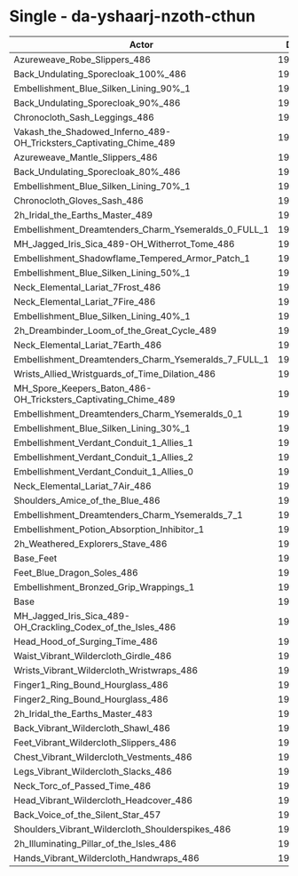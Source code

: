 # Single - da-yshaarj-nzoth-cthun
| Actor | DPS | Increase |
|---|:---:|:---:|
|Azureweave_Robe_Slippers_486|198250|2.20%|
|Back_Undulating_Sporecloak_100%_486|198164|2.16%|
|Embellishment_Blue_Silken_Lining_90%_1|198163|2.16%|
|Back_Undulating_Sporecloak_90%_486|197741|1.94%|
|Chronocloth_Sash_Leggings_486|197633|1.88%|
|Vakash_the_Shadowed_Inferno_489-OH_Tricksters_Captivating_Chime_489|197572|1.85%|
|Azureweave_Mantle_Slippers_486|197508|1.82%|
|Back_Undulating_Sporecloak_80%_486|197252|1.69%|
|Embellishment_Blue_Silken_Lining_70%_1|197242|1.68%|
|Chronocloth_Gloves_Sash_486|197195|1.66%|
|2h_Iridal_the_Earths_Master_489|196795|1.45%|
|Embellishment_Dreamtenders_Charm_Ysemeralds_0_FULL_1|196646|1.37%|
|MH_Jagged_Iris_Sica_489-OH_Witherrot_Tome_486|196381|1.24%|
|Embellishment_Shadowflame_Tempered_Armor_Patch_1|196354|1.22%|
|Embellishment_Blue_Silken_Lining_50%_1|196281|1.19%|
|Neck_Elemental_Lariat_7Frost_486|195976|1.03%|
|Neck_Elemental_Lariat_7Fire_486|195965|1.02%|
|Embellishment_Blue_Silken_Lining_40%_1|195955|1.02%|
|2h_Dreambinder_Loom_of_the_Great_Cycle_489|195853|0.96%|
|Neck_Elemental_Lariat_7Earth_486|195632|0.85%|
|Embellishment_Dreamtenders_Charm_Ysemeralds_7_FULL_1|195630|0.85%|
|Wrists_Allied_Wristguards_of_Time_Dilation_486|195622|0.85%|
|MH_Spore_Keepers_Baton_486-OH_Tricksters_Captivating_Chime_489|195534|0.80%|
|Embellishment_Dreamtenders_Charm_Ysemeralds_0_1|195408|0.73%|
|Embellishment_Blue_Silken_Lining_30%_1|195365|0.71%|
|Embellishment_Verdant_Conduit_1_Allies_1|195296|0.68%|
|Embellishment_Verdant_Conduit_1_Allies_2|195267|0.66%|
|Embellishment_Verdant_Conduit_1_Allies_0|195161|0.61%|
|Neck_Elemental_Lariat_7Air_486|194971|0.51%|
|Shoulders_Amice_of_the_Blue_486|194757|0.40%|
|Embellishment_Dreamtenders_Charm_Ysemeralds_7_1|194614|0.33%|
|Embellishment_Potion_Absorption_Inhibitor_1|194415|0.22%|
|2h_Weathered_Explorers_Stave_486|194357|0.19%|
|Base_Feet|194322|0.18%|
|Feet_Blue_Dragon_Soles_486|194041|0.03%|
|Embellishment_Bronzed_Grip_Wrappings_1|194030|0.02%|
|Base|193982|0.00%|
|MH_Jagged_Iris_Sica_489-OH_Crackling_Codex_of_the_Isles_486|193944|-0.02%|
|Head_Hood_of_Surging_Time_486|193872|-0.06%|
|Waist_Vibrant_Wildercloth_Girdle_486|193853|-0.07%|
|Wrists_Vibrant_Wildercloth_Wristwraps_486|193806|-0.09%|
|Finger1_Ring_Bound_Hourglass_486|193742|-0.12%|
|Finger2_Ring_Bound_Hourglass_486|193731|-0.13%|
|2h_Iridal_the_Earths_Master_483|193719|-0.14%|
|Back_Vibrant_Wildercloth_Shawl_486|193447|-0.28%|
|Feet_Vibrant_Wildercloth_Slippers_486|193386|-0.31%|
|Chest_Vibrant_Wildercloth_Vestments_486|193370|-0.32%|
|Legs_Vibrant_Wildercloth_Slacks_486|193255|-0.37%|
|Neck_Torc_of_Passed_Time_486|193169|-0.42%|
|Head_Vibrant_Wildercloth_Headcover_486|193100|-0.45%|
|Back_Voice_of_the_Silent_Star_457|193039|-0.49%|
|Shoulders_Vibrant_Wildercloth_Shoulderspikes_486|192946|-0.53%|
|2h_Illuminating_Pillar_of_the_Isles_486|192924|-0.55%|
|Hands_Vibrant_Wildercloth_Handwraps_486|192868|-0.57%|
